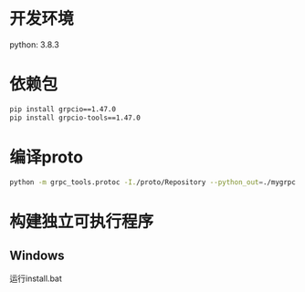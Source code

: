 # 开发环境

python: 3.8.3

# 依赖包

```bash
pip install grpcio==1.47.0
pip install grpcio-tools==1.47.0
```

# 编译proto
```bash
python -m grpc_tools.protoc -I./proto/Repository --python_out=./mygrpc --grpc_python_out=./mygrpc ./proto/Repository/*.proto
```


# 构建独立可执行程序

## 

## Windows

运行install.bat

